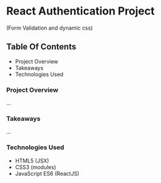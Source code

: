 # React Authentication Project
(Form Validation and dynamic css)

## Table Of Contents

* Project Overview
* Takeaways
* Technologies Used

### Project Overview

...

### Takeaways

...

### Technologies Used

* HTML5 (JSX)
* CSS3 (modules)
* JavaScript ES6 (ReactJS)
